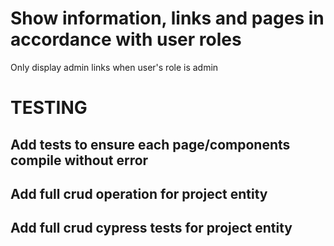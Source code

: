 # Show information, links and pages in accordance with user roles
Only display admin links when user's role is admin

# TESTING
## Add tests to ensure each page/components compile without error
## Add full crud operation for project entity
## Add full crud cypress tests for project entity